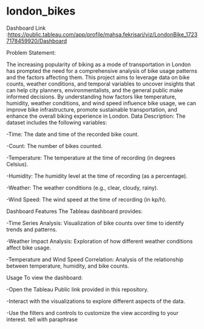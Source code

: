 # london_bikes
Dashboard Link :https://public.tableau.com/app/profile/mahsa.fekrisari/viz/LondonBike_17237178459920/Dashboard

Problem Statement:

The increasing popularity of biking as a mode of transportation in London has prompted the need for a comprehensive analysis of bike usage patterns and the factors affecting them. This project aims to leverage data on bike counts, weather conditions, and temporal variables to uncover insights that can help city planners, environmentalists, and the general public make informed decisions. By understanding how factors like temperature, humidity, weather conditions, and wind speed influence bike usage, we can improve bike infrastructure, promote sustainable transportation, and enhance the overall biking experience in London.
Data Description:
The dataset includes the following variables:

-Time: The date and time of the recorded bike count.

-Count: The number of bikes counted.

-Temperature: The temperature at the time of recording (in degrees Celsius).

-Humidity: The humidity level at the time of recording (as a percentage).

-Weather: The weather conditions (e.g., clear, cloudy, rainy).

-Wind Speed: The wind speed at the time of recording (in kp/h).

Dashboard Features
The Tableau dashboard provides:

-Time Series Analysis: Visualization of bike counts over time to identify trends and patterns.

-Weather Impact Analysis: Exploration of how different weather conditions affect bike usage.

-Temperature and Wind Speed Correlation: Analysis of the relationship between temperature, humidity, and bike counts.

Usage
To view the dashboard:

-Open the Tableau Public link provided in this repository.

-Interact with the visualizations to explore different aspects of the data.

-Use the filters and controls to customize the view according to your interest. tell with paraphrase 
